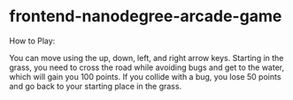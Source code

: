 frontend-nanodegree-arcade-game
===============================


How to Play:

You can move using the up, down, left, and right arrow keys.
Starting in the grass, you need to cross the road while avoiding bugs and get to the water, which will gain you 100 points.
If you collide with a bug, you lose 50 points and go back to your starting place in the grass.
